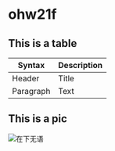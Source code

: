 # ohw21f

## This is a table

| Syntax | Description |
| ----------- | ----------- |
| Header | Title |
| Paragraph | Text |

## This is a pic
![在下无语](/ohw21f/cll/熊熊无语.png)
